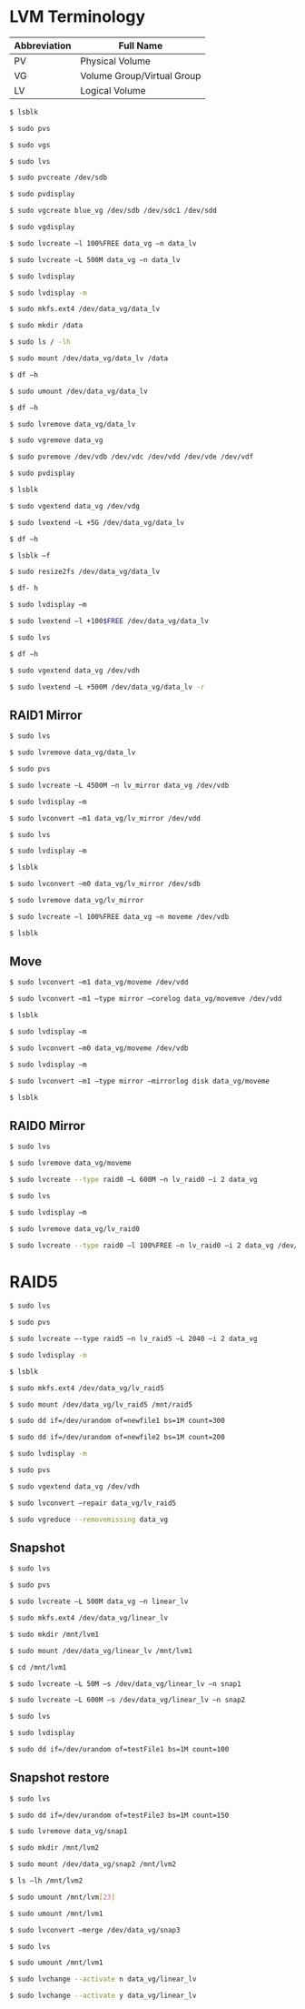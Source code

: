 # LVM Terminology

| Abbreviation | Full Name                  |
| ------------ | -------------------------- |
| PV           | Physical Volume            |
| VG           | Volume Group/Virtual Group |
| LV           | Logical Volume             |
```bash
$ lsblk
```

```bash
$ sudo pvs
```

```bash
$ sudo vgs
```

```bash
$ sudo lvs
```

```bash
$ sudo pvcreate /dev/sdb
```

```bash
$ sudo pvdisplay
```

```bash
$ sudo vgcreate blue_vg /dev/sdb /dev/sdc1 /dev/sdd
```

```bash
$ sudo vgdisplay
```

```bash
$ sudo lvcreate –l 100%FREE data_vg –n data_lv
```

```bash
$ sudo lvcreate –L 500M data_vg –n data_lv
```

```bash
$ sudo lvdisplay
```

```bash
$ sudo lvdisplay -m
```

```bash
$ sudo mkfs.ext4 /dev/data_vg/data_lv
```

```bash
$ sudo mkdir /data
```

```bash
$ sudo ls / -lh
```

```bash
$ sudo mount /dev/data_vg/data_lv /data
```

```bash
$ df –h
```

```bash
$ sudo umount /dev/data_vg/data_lv
```

```bash
$ df –h
```

```bash
$ sudo lvremove data_vg/data_lv
```

```bash
$ sudo vgremove data_vg
```

```bash
$ sudo pvremove /dev/vdb /dev/vdc /dev/vdd /dev/vde /dev/vdf
```

```bash
$ sudo pvdisplay
```

```bash
$ lsblk
```

```bash
$ sudo vgextend data_vg /dev/vdg
```

```bash
$ sudo lvextend –L +5G /dev/data_vg/data_lv
```

```bash
$ df –h
```

```bash
$ lsblk –f
```

```bash
$ sudo resize2fs /dev/data_vg/data_lv
```

```bash
$ df- h
```

```bash
$ sudo lvdisplay –m
```

```bash
$ sudo lvextend –l +100$FREE /dev/data_vg/data_lv
```

```bash
$ sudo lvs
```

```bash
$ df –h
```

```bash
$ sudo vgextend data_vg /dev/vdh
```

```bash
$ sudo lvextend –L +500M /dev/data_vg/data_lv -r
```
## RAID1 Mirror
```bash
$ sudo lvs
```

```bash
$ sudo lvremove data_vg/data_lv
```

```bash
$ sudo pvs
```

```bash
$ sudo lvcreate –L 4500M –n lv_mirror data_vg /dev/vdb
```

```bash
$ sudo lvdisplay –m
```

```bash
$ sudo lvconvert –m1 data_vg/lv_mirror /dev/vdd
```

```bash
$ sudo lvs
```

```bash
$ sudo lvdisplay –m
```

```bash
$ lsblk
```

```bash
$ sudo lvconvert –m0 data_vg/lv_mirror /dev/sdb
```

```bash
$ sudo lvremove data_vg/lv_mirror
```

```bash
$ sudo lvcreate –l 100%FREE data_vg –n moveme /dev/vdb
```

```bash
$ lsblk
```

## Move
```bash
$ sudo lvconvert –m1 data_vg/moveme /dev/vdd
```

```bash
$ sudo lvconvert –m1 –type mirror –corelog data_vg/movemve /dev/vdd
```

```bash
$ lsblk
```

```bash
$ sudo lvdisplay –m
```

```bash
$ sudo lvconvert –m0 data_vg/moveme /dev/vdb
```

```bash
$ sudo lvdisplay –m
```

```bash
$ sudo lvconvert –m1 –type mirror –mirrorlog disk data_vg/moveme
```

```bash
$ lsblk
```

## RAID0 Mirror
```bash
$ sudo lvs
```

```bash
$ sudo lvremove data_vg/moveme
```

```bash
$ sudo lvcreate --type raid0 –L 600M –n lv_raid0 –i 2 data_vg
```

```bash
$ sudo lvs
```

```bash
$ sudo lvdisplay –m
```

```bash
$ sudo lvremove data_vg/lv_raid0
```

```bash
$ sudo lvcreate --type raid0 –l 100%FREE –n lv_raid0 –i 2 data_vg /dev/vdb /dev/vdd
```
# RAID5
```bash
$ sudo lvs
```

```bash
$ sudo pvs
```

```bash
$ sudo lvcreate –-type raid5 –n lv_raid5 –L 2040 –i 2 data_vg
```

```bash
$ sudo lvdisplay -m
```

```bash
$ lsblk
```

```bash
$ sudo mkfs.ext4 /dev/data_vg/lv_raid5
```

```bash
$ sudo mount /dev/data_vg/lv_raid5 /mnt/raid5
```

```bash
$ sudo dd if=/dev/urandom of=newfile1 bs=1M count=300
```

```bash
$ sudo dd if=/dev/urandom of=newfile2 bs=1M count=200
```

```bash
$ sudo lvdisplay -m
```

```bash
$ sudo pvs
```

```bash
$ sudo vgextend data_vg /dev/vdh
```

```bash
$ sudo lvconvert –repair data_vg/lv_raid5
```

```bash
$ sudo vgreduce --removemissing data_vg
```

## Snapshot
```bash
$ sudo lvs
```

```bash
$ sudo pvs
```

```bash
$ sudo lvcreate –L 500M data_vg –n linear_lv
```

```bash
$ sudo mkfs.ext4 /dev/data_vg/linear_lv
```

```bash
$ sudo mkdir /mnt/lvm1
```

```bash
$ sudo mount /dev/data_vg/linear_lv /mnt/lvm1
```

```bash
$ cd /mnt/lvm1
```

```bash
$ sudo lvcreate –L 50M –s /dev/data_vg/linear_lv –n snap1
```

```bash
$ sudo lvcreate –L 600M –s /dev/data_vg/linear_lv –n snap2
```

```bash
$ sudo lvs
```

```bash
$ sudo lvdisplay
```

```bash
$ sudo dd if=/dev/urandom of=testFile1 bs=1M count=100
```
## Snapshot restore
```bash
$ sudo lvs
```

```bash
$ sudo dd if=/dev/urandom of=testFile3 bs=1M count=150
```

```bash
$ sudo lvremove data_vg/snap1
```

```bash
$ sudo mkdir /mnt/lvm2
```

```bash
$ sudo mount /dev/data_vg/snap2 /mnt/lvm2
```

```bash
$ ls –lh /mnt/lvm2
```

```bash
$ sudo umount /mnt/lvm[23]
```

```bash
$ sudo umount /mnt/lvm1
```

```bash
$ sudo lvconvert –merge /dev/data_vg/snap3
```

```bash
$ sudo lvs
```

```bash
$ sudo umount /mnt/lvm1
```

```bash
$ sudo lvchange --activate n data_vg/linear_lv
```

```bash
$ sudo lvchange --activate y data_vg/linear_lv
```